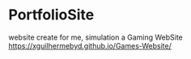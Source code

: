 # PortfolioSite
website create for me, simulation a Gaming WebSite
https://xguilhermebyd.github.io/Games-Website/
